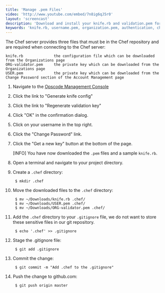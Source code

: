 ```yaml
---
title: 'Manage .pem Files'
video: 'http://www.youtube.com/embed/7n8ig6qJ5r0'
layout: 'screencast'
description: 'Download and install your knife.rb and validation.pem for Opscode Chef.'
keywords: 'knife.rb, username.pem, organization.pem, authentication, chef-repo, .chef'
---
```


The Chef server provides three files that must be in the Chef repository and are required when connecting to the Chef server:

    knife.rb              the configuration file which can be downloaded from the Organizations page
    ORG-validator.pem     the private key which can be downloaded from the Organizations page
    USER.pem              the private key which can be downloaded from the Change Password section of the Account Management page

1. Navigate to the [Opscode Management Console](https://manage.opscode.com/organizations)

1. Click the link to "Generate knife config"

1. Click the link to "Regenerate validation key"

1. Click "OK" in the confirmation dialog.

1. Click on your username in the top right.

1. Click the "Change Password" link.

1. Click the "Get a new key" button at the bottom of the page.

    [INFO] You have now downloaded the `.pem` files and a sample `knife.rb`.

1. Open a terminal and navigate to your project directory.

1. Create a `.chef` directory:

        $ mkdir .chef
1. Move the downloaded files to the `.chef` directory:

        $ mv ~/Downloads/knife.rb .chef/
        $ mv ~/Downloads/USER.pem .chef/
        $ mv ~/Downloads/ORG-validator.pem .chef/

1. Add the `.chef` directory to your `.gitignore` file, we do not want to store these sensitive files in our git repository.

        $ echo '.chef' >> .gitignore

1. Stage the .gitignore file:

        $ git add .gitignore

1. Commit the change:

        $ git commit -m "Add .chef to the .gitignore"

1. Push the change to github.com:

        $ git push origin master
